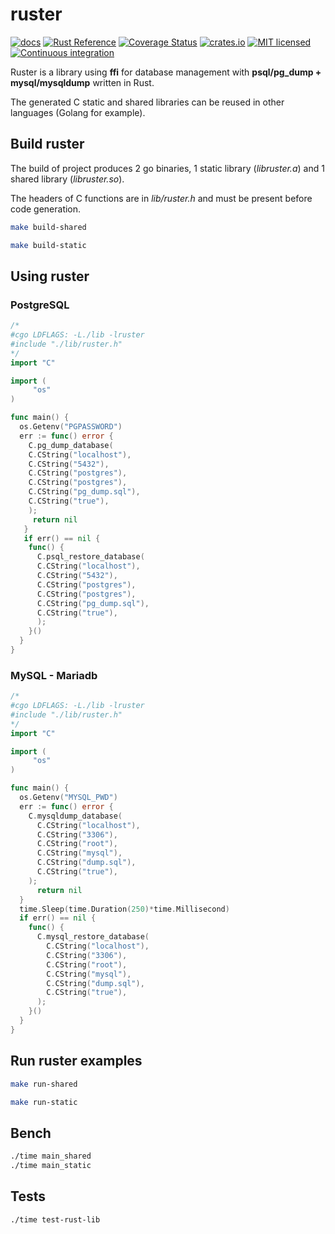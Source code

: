 # ruster

[![docs](https://img.shields.io/docsrs/libruster/1.2.10)](https://docs.rs/libruster/1.2.10/libruster/)
[![Rust Reference](https://img.shields.io/badge/docs.rs-rustdoc-green)](https://docs.rs/libruster/1.2.10/libruster/)
[![Coverage Status](https://codecov.io/github.com/e-monkeys-tech/ruster/branch/master/graph/badge.svg)]()
[![crates.io](https://img.shields.io/badge/crates.io-v1.2.10-orange)](https://crates.io/crates/libruster/)
[![MIT licensed](https://img.shields.io/badge/license-MIT-blue.svg)]()
[![Continuous integration](https://github.com/actions-rs/cargo/workflows/Continuous%20integration/badge.svg)]()
<!-- https://app.travis-ci.com/github/e-monkeys-tech/ruster -->

Ruster is a library using **ffi** for database management with **psql/pg_dump + mysql/mysqldump** written in Rust.

The generated C static and shared libraries can be reused in other languages (Golang for example).

## Build ruster

The build of project produces 2 go binaries, 1 static library (_libruster.a_) and 1 shared library (_libruster.so_).

The headers of C functions are in _lib/ruster.h_ and must be present before code generation.

```bash
make build-shared
```

```bash
make build-static
```

## Using ruster

### PostgreSQL

```go
/*
#cgo LDFLAGS: -L./lib -lruster
#include "./lib/ruster.h"
*/
import "C"

import (
     "os"
)

func main() {
  os.Getenv("PGPASSWORD")
  err := func() error {
    C.pg_dump_database(
    C.CString("localhost"),
    C.CString("5432"),
    C.CString("postgres"),
    C.CString("postgres"),
    C.CString("pg_dump.sql"),
    C.CString("true"),
    );
     return nil
   }
   if err() == nil {
    func() {
      C.psql_restore_database(
      C.CString("localhost"),
      C.CString("5432"),
      C.CString("postgres"),
      C.CString("postgres"),
      C.CString("pg_dump.sql"),
      C.CString("true"),
      );
    }()
  }
}
```

### MySQL - Mariadb

```go
/*
#cgo LDFLAGS: -L./lib -lruster
#include "./lib/ruster.h"
*/
import "C"

import (
     "os"
)

func main() {
  os.Getenv("MYSQL_PWD")
  err := func() error {
    C.mysqldump_database(
      C.CString("localhost"),
      C.CString("3306"),
      C.CString("root"),
      C.CString("mysql"),
      C.CString("dump.sql"),
      C.CString("true"),
    );
      return nil
  }
  time.Sleep(time.Duration(250)*time.Millisecond)
  if err() == nil {
    func() {
      C.mysql_restore_database(
        C.CString("localhost"),
        C.CString("3306"),
        C.CString("root"),
        C.CString("mysql"),
        C.CString("dump.sql"),
        C.CString("true"),
      );
    }()
  }
}
```

## Run ruster examples

```bash
make run-shared
```

```bash
make run-static
```

## Bench

```bash
./time main_shared
./time main_static
```

## Tests

```bash
./time test-rust-lib
```
